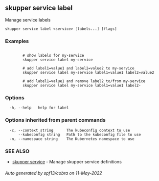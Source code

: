 ## skupper service label

Manage service labels

```
skupper service label <service> [labels...] [flags]
```

### Examples

```

        # show labels for my-service
        skupper service label my-service

        # add label1=value1 and label2=value2 to my-service
        skupper service label my-service label1=value1 label2=value2

        # add label1=value1 and remove label2 to/from my-service 
        skupper service label my-service label1=value1 label2-
```

### Options

```
  -h, --help   help for label
```

### Options inherited from parent commands

```
  -c, --context string      The kubeconfig context to use
      --kubeconfig string   Path to the kubeconfig file to use
  -n, --namespace string    The Kubernetes namespace to use
```

### SEE ALSO

* [skupper service](skupper_service.md)	 - Manage skupper service definitions

###### Auto generated by spf13/cobra on 11-May-2022
